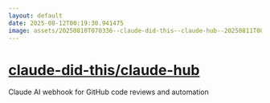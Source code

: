 ```yaml
---
layout: default
date: 2025-08-12T00:19:30.941475
image: assets/20250810T070336--claude-did-this--claude-hub--20250811T004258--cropped.png
---
```


# [claude-did-this/claude-hub](https://github.com/claude-did-this/claude-hub)

Claude AI webhook for GitHub code reviews and automation
